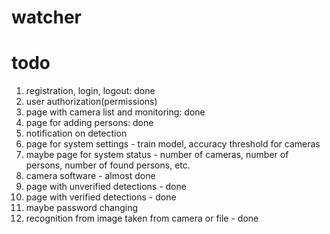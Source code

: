 # watcher

# todo
1. registration, login, logout: done
2. user authorization(permissions)
3. page with camera list and monitoring: done
4. page for adding persons: done
5. notification on detection
6. page for system settings - train model, accuracy threshold for cameras
7. maybe page for system status - number of cameras, number of persons, number of found persons, etc.
8. camera software - almost done
9. page with unverified detections - done
10. page with verified detections - done
11. maybe password changing
12. recognition from image taken from camera or file - done
